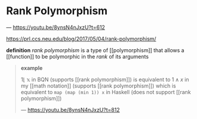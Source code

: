 # Rank Polymorphism

&mdash; <https://youtu.be/8ynsN4nJxzU?t=612>

<https://prl.ccs.neu.edu/blog/2017/05/04/rank-polymorphism/>

**definition** _rank polymorphism_ is a type of [[polymorphism]] that allows a [[function]] to be polymorphic in the _rank_ of its arguments

> **example**
>
> $1 \lfloor\ \mathbb x$ in BQN (supports [[rank polymorphism]]) is equivalent to $1 \land x$ in my [[math notation]] (supports [[rank polymorphism]]) which is equivalent to `map (map (min 1)) x` in Haskell (does not support [[rank polymorphism]])
>
> &mdash; <https://youtu.be/8ynsN4nJxzU?t=812>
